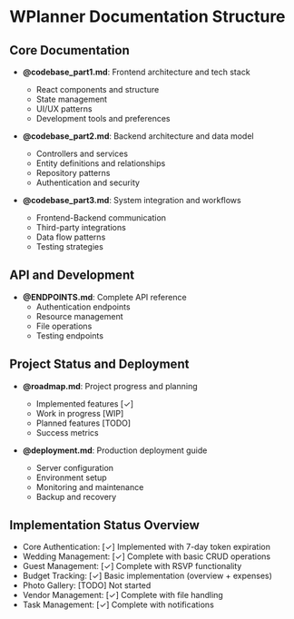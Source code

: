 # WPlanner Documentation Structure

## Core Documentation
- **@codebase_part1.md**: Frontend architecture and tech stack
  - React components and structure
  - State management
  - UI/UX patterns
  - Development tools and preferences

- **@codebase_part2.md**: Backend architecture and data model
  - Controllers and services
  - Entity definitions and relationships
  - Repository patterns
  - Authentication and security

- **@codebase_part3.md**: System integration and workflows
  - Frontend-Backend communication
  - Third-party integrations
  - Data flow patterns
  - Testing strategies

## API and Development
- **@ENDPOINTS.md**: Complete API reference
  - Authentication endpoints
  - Resource management
  - File operations
  - Testing endpoints

## Project Status and Deployment
- **@roadmap.md**: Project progress and planning
  - Implemented features [✓]
  - Work in progress [WIP]
  - Planned features [TODO]
  - Success metrics

- **@deployment.md**: Production deployment guide
  - Server configuration
  - Environment setup
  - Monitoring and maintenance
  - Backup and recovery

## Implementation Status Overview
- Core Authentication: [✓] Implemented with 7-day token expiration
- Wedding Management: [✓] Complete with basic CRUD operations
- Guest Management: [✓] Complete with RSVP functionality
- Budget Tracking: [✓] Basic implementation (overview + expenses)
- Photo Gallery: [TODO] Not started
- Vendor Management: [✓] Complete with file handling
- Task Management: [✓] Complete with notifications